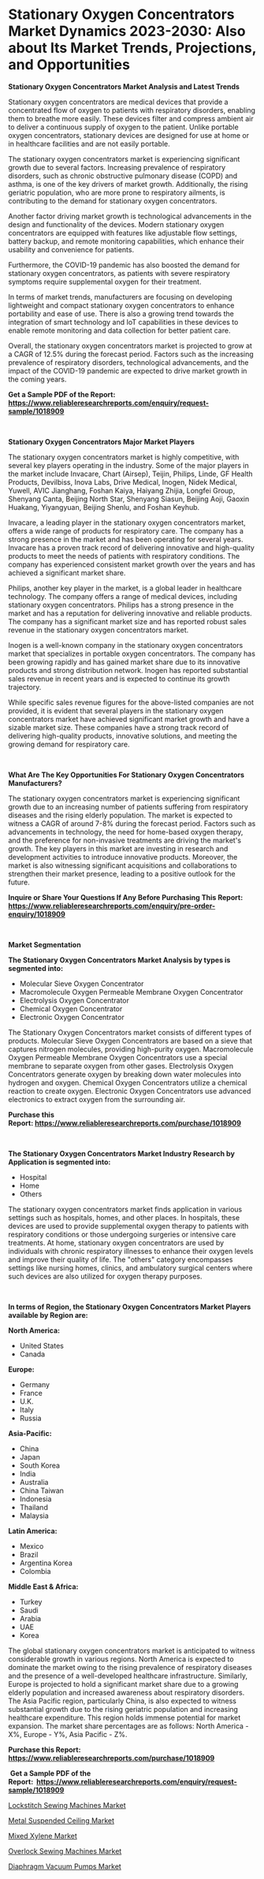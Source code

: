 <p><h1>Stationary Oxygen Concentrators Market Dynamics 2023-2030: Also about Its Market Trends, Projections, and Opportunities</h1></p><p><strong>Stationary Oxygen Concentrators Market Analysis and Latest Trends</strong></p>
<p><p>Stationary oxygen concentrators are medical devices that provide a concentrated flow of oxygen to patients with respiratory disorders, enabling them to breathe more easily. These devices filter and compress ambient air to deliver a continuous supply of oxygen to the patient. Unlike portable oxygen concentrators, stationary devices are designed for use at home or in healthcare facilities and are not easily portable.</p><p>The stationary oxygen concentrators market is experiencing significant growth due to several factors. Increasing prevalence of respiratory disorders, such as chronic obstructive pulmonary disease (COPD) and asthma, is one of the key drivers of market growth. Additionally, the rising geriatric population, who are more prone to respiratory ailments, is contributing to the demand for stationary oxygen concentrators.</p><p>Another factor driving market growth is technological advancements in the design and functionality of the devices. Modern stationary oxygen concentrators are equipped with features like adjustable flow settings, battery backup, and remote monitoring capabilities, which enhance their usability and convenience for patients.</p><p>Furthermore, the COVID-19 pandemic has also boosted the demand for stationary oxygen concentrators, as patients with severe respiratory symptoms require supplemental oxygen for their treatment.</p><p>In terms of market trends, manufacturers are focusing on developing lightweight and compact stationary oxygen concentrators to enhance portability and ease of use. There is also a growing trend towards the integration of smart technology and IoT capabilities in these devices to enable remote monitoring and data collection for better patient care.</p><p>Overall, the stationary oxygen concentrators market is projected to grow at a CAGR of 12.5% during the forecast period. Factors such as the increasing prevalence of respiratory disorders, technological advancements, and the impact of the COVID-19 pandemic are expected to drive market growth in the coming years.</p></p>
<p><strong>Get a Sample PDF of the Report:&nbsp; <a href="https://www.reliableresearchreports.com/enquiry/request-sample/1018909">https://www.reliableresearchreports.com/enquiry/request-sample/1018909</a></strong></p>
<p>&nbsp;</p>
<p><strong>Stationary Oxygen Concentrators Major Market Players</strong></p>
<p><p>The stationary oxygen concentrators market is highly competitive, with several key players operating in the industry. Some of the major players in the market include Invacare, Chart (Airsep), Teijin, Philips, Linde, GF Health Products, Devilbiss, Inova Labs, Drive Medical, Inogen, Nidek Medical, Yuwell, AVIC Jianghang, Foshan Kaiya, Haiyang Zhijia, Longfei Group, Shenyang Canta, Beijing North Star, Shenyang Siasun, Beijing Aoji, Gaoxin Huakang, Yiyangyuan, Beijing Shenlu, and Foshan Keyhub.</p><p>Invacare, a leading player in the stationary oxygen concentrators market, offers a wide range of products for respiratory care. The company has a strong presence in the market and has been operating for several years. Invacare has a proven track record of delivering innovative and high-quality products to meet the needs of patients with respiratory conditions. The company has experienced consistent market growth over the years and has achieved a significant market share.</p><p>Philips, another key player in the market, is a global leader in healthcare technology. The company offers a range of medical devices, including stationary oxygen concentrators. Philips has a strong presence in the market and has a reputation for delivering innovative and reliable products. The company has a significant market size and has reported robust sales revenue in the stationary oxygen concentrators market.</p><p>Inogen is a well-known company in the stationary oxygen concentrators market that specializes in portable oxygen concentrators. The company has been growing rapidly and has gained market share due to its innovative products and strong distribution network. Inogen has reported substantial sales revenue in recent years and is expected to continue its growth trajectory.</p><p>While specific sales revenue figures for the above-listed companies are not provided, it is evident that several players in the stationary oxygen concentrators market have achieved significant market growth and have a sizable market size. These companies have a strong track record of delivering high-quality products, innovative solutions, and meeting the growing demand for respiratory care.</p></p>
<p>&nbsp;</p>
<p><strong>What Are The Key Opportunities For Stationary Oxygen Concentrators Manufacturers?</strong></p>
<p><p>The stationary oxygen concentrators market is experiencing significant growth due to an increasing number of patients suffering from respiratory diseases and the rising elderly population. The market is expected to witness a CAGR of around 7-8% during the forecast period. Factors such as advancements in technology, the need for home-based oxygen therapy, and the preference for non-invasive treatments are driving the market's growth. The key players in this market are investing in research and development activities to introduce innovative products. Moreover, the market is also witnessing significant acquisitions and collaborations to strengthen their market presence, leading to a positive outlook for the future.</p></p>
<p><strong>Inquire or Share Your Questions If Any Before Purchasing This Report: <a href="https://www.reliableresearchreports.com/enquiry/pre-order-enquiry/1018909">https://www.reliableresearchreports.com/enquiry/pre-order-enquiry/1018909</a></strong></p>
<p>&nbsp;</p>
<p><strong>Market Segmentation</strong></p>
<p><strong>The Stationary Oxygen Concentrators Market Analysis by types is segmented into:</strong></p>
<p><ul><li>Molecular Sieve Oxygen Concentrator</li><li>Macromolecule Oxygen Permeable Membrane Oxygen Concentrator</li><li>Electrolysis Oxygen Concentrator</li><li>Chemical Oxygen Concentrator</li><li>Electronic Oxygen Concentrator</li></ul></p>
<p><p>The Stationary Oxygen Concentrators market consists of different types of products. Molecular Sieve Oxygen Concentrators are based on a sieve that captures nitrogen molecules, providing high-purity oxygen. Macromolecule Oxygen Permeable Membrane Oxygen Concentrators use a special membrane to separate oxygen from other gases. Electrolysis Oxygen Concentrators generate oxygen by breaking down water molecules into hydrogen and oxygen. Chemical Oxygen Concentrators utilize a chemical reaction to create oxygen. Electronic Oxygen Concentrators use advanced electronics to extract oxygen from the surrounding air.</p></p>
<p><strong>Purchase this Report:&nbsp;<a href="https://www.reliableresearchreports.com/purchase/1018909">https://www.reliableresearchreports.com/purchase/1018909</a></strong></p>
<p>&nbsp;</p>
<p><strong>The Stationary Oxygen Concentrators Market Industry Research by Application is segmented into:</strong></p>
<p><ul><li>Hospital</li><li>Home</li><li>Others</li></ul></p>
<p><p>The stationary oxygen concentrators market finds application in various settings such as hospitals, homes, and other places. In hospitals, these devices are used to provide supplemental oxygen therapy to patients with respiratory conditions or those undergoing surgeries or intensive care treatments. At home, stationary oxygen concentrators are used by individuals with chronic respiratory illnesses to enhance their oxygen levels and improve their quality of life. The "others" category encompasses settings like nursing homes, clinics, and ambulatory surgical centers where such devices are also utilized for oxygen therapy purposes.</p></p>
<p>&nbsp;</p>
<p><strong>In terms of Region, the Stationary Oxygen Concentrators Market Players available by Region are:</strong></p>
<p>
    <p> <strong> North America: </strong>
        <ul>
            <li>United States</li>
            <li>Canada</li>
        </ul>
        </p> 
    <p> <strong> Europe: </strong>
        <ul>
            <li>Germany</li>
            <li>France</li>
            <li>U.K.</li>
            <li>Italy</li>
            <li>Russia</li>
        </ul>
        </p> 
    <p> <strong> Asia-Pacific: </strong>
        <ul>
            <li>China</li>
            <li>Japan</li>
            <li>South Korea</li>
            <li>India</li>
            <li>Australia</li>
            <li>China Taiwan</li>
            <li>Indonesia</li>
            <li>Thailand</li>
            <li>Malaysia</li>
        </ul>
        </p> 
    <p> <strong> Latin America: </strong>
        <ul>
            <li>Mexico</li>
            <li>Brazil</li>
            <li>Argentina Korea</li>
            <li>Colombia</li>
        </ul>
        </p> 
    <p> <strong> Middle East & Africa: </strong>
        <ul>
            <li>Turkey</li>
            <li>Saudi</li>
            <li>Arabia</li>
            <li>UAE</li>
            <li>Korea</li>
        </ul>
    </p>
    </p>
<p><p>The global stationary oxygen concentrators market is anticipated to witness considerable growth in various regions. North America is expected to dominate the market owing to the rising prevalence of respiratory diseases and the presence of a well-developed healthcare infrastructure. Similarly, Europe is projected to hold a significant market share due to a growing elderly population and increased awareness about respiratory disorders. The Asia Pacific region, particularly China, is also expected to witness substantial growth due to the rising geriatric population and increasing healthcare expenditure. This region holds immense potential for market expansion. The market share percentages are as follows: North America - X%, Europe - Y%, Asia Pacific - Z%.</p></p>
<p><strong>Purchase this Report: <a href="https://www.reliableresearchreports.com/purchase/1018909">https://www.reliableresearchreports.com/purchase/1018909</a></strong></p>
<p>&nbsp;<strong>Get a Sample PDF of the Report:&nbsp;&nbsp;<a href="https://www.reliableresearchreports.com/enquiry/request-sample/1018909">https://www.reliableresearchreports.com/enquiry/request-sample/1018909</a></strong></p>
<p><strong></strong></p>
<p><p><a href="https://medium.com/@elvirabogdani08/lockstitch-sewing-machines-market-insight-market-trends-growth-forecasted-from-2023-to-2030-cae8a09c1261">Lockstitch Sewing Machines Market</a></p><p><a href="https://github.com/rahu1506/Market-Research-Report-List-1/blob/main/metal-suspended-ceiling-market.md">Metal Suspended Ceiling Market</a></p><p><a href="https://github.com/aashishrp/Market-Research-Report-List-1/blob/main/mixed-xylene-market.md">Mixed Xylene Market</a></p><p><a href="https://medium.com/@entelaloshi55/overlock-sewing-machines-market-report-reveals-the-latest-trends-and-growth-opportunities-of-this-c6214a4a1123">Overlock Sewing Machines Market</a></p><p><a href="https://medium.com/@klebogdani/analyzing-diaphragm-vacuum-pumps-market-global-industry-perspective-and-forecast-2023-to-2030-2daff99f135e">Diaphragm Vacuum Pumps Market</a></p></p>